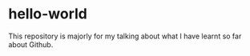 # hello-world
This repository is majorly for my talking about what I have learnt so far about Github.
